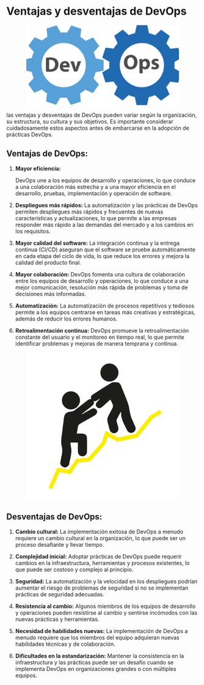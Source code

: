 
# Ventajas y desventajas de DevOps




<p align="center"><img src="https://github.com/CindyFonck/Devops_23/blob/main/NestorBecerra/img/pngegg.png" alt="logo" width="400"/></p>



las ventajas y desventajas de DevOps pueden variar según la organización, su estructura, su cultura y sus objetivos. Es importante considerar cuidadosamente estos aspectos antes de embarcarse en la adopción de prácticas DevOps.



## Ventajas de DevOps:


1. **Mayor eficiencia:** <p>DevOps une a los equipos de desarrollo y operaciones, lo que conduce a una colaboración más estrecha y a una mayor eficiencia en el desarrollo, pruebas, implementación y operación de software.</p>

2. **Despliegues más rápidos:** La automatización y las prácticas de DevOps permiten despliegues más rápidos y frecuentes de nuevas características y actualizaciones, lo que permite a las empresas responder más rápido a las demandas del mercado y a los cambios en los requisitos.

3. **Mayor calidad del software:** La integración continua y la entrega continua (CI/CD) aseguran que el software se pruebe automáticamente en cada etapa del ciclo de vida, lo que reduce los errores y mejora la calidad del producto final.

4. **Mayor colaboración:** DevOps fomenta una cultura de colaboración entre los equipos de desarrollo y operaciones, lo que conduce a una mejor comunicación, resolución más rápida de problemas y toma de decisiones más informadas.

5. **Automatización:** La automatización de procesos repetitivos y tediosos permite a los equipos centrarse en tareas más creativas y estratégicas, además de reducir los errores humanos.

6. **Retroalimentación continua:** DevOps promueve la retroalimentación constante del usuario y el monitoreo en tiempo real, lo que permite identificar problemas y mejoras de manera temprana y continua.




<p align="center"><img src="https://github.com/CindyFonck/Devops_23/blob/main/NestorBecerra/img/pngegg%20(2).png" alt="logo" width="400"/></p>


## Desventajas de DevOps:

1. **Cambio cultural:** La implementación exitosa de DevOps a menudo requiere un cambio cultural en la organización, lo que puede ser un proceso desafiante y llevar tiempo.

2. **Complejidad inicial:** Adoptar prácticas de DevOps puede requerir cambios en la infraestructura, herramientas y procesos existentes, lo que puede ser costoso y complejo al principio.

3. **Seguridad:** La automatización y la velocidad en los despliegues podrían aumentar el riesgo de problemas de seguridad si no se implementan prácticas de seguridad adecuadas.

4. **Resistencia al cambio:** Algunos miembros de los equipos de desarrollo y operaciones pueden resistirse al cambio y sentirse incómodos con las nuevas prácticas y herramientas.

5. **Necesidad de habilidades nuevas:** La implementación de DevOps a menudo requiere que los miembros del equipo adquieran nuevas habilidades técnicas y de colaboración.

6. **Dificultades en la estandarización:** Mantener la consistencia en la infraestructura y las prácticas puede ser un desafío cuando se implementa DevOps en organizaciones grandes o con múltiples equipos.